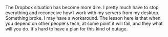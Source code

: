 The Dropbox situation has become more dire. I pretty much have to stop everything and reconceive how I work with my servers from my desktop. Something broke. I may have a workaround. The lesson here is that when you depend on other people's tech, at some point it will fail, and they what will you do. It's hard to have a plan for this kind of outage. 
